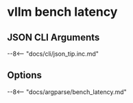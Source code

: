 # vllm bench latency

## JSON CLI Arguments

--8<-- "docs/cli/json_tip.inc.md"

## Options

--8<-- "docs/argparse/bench_latency.md"
